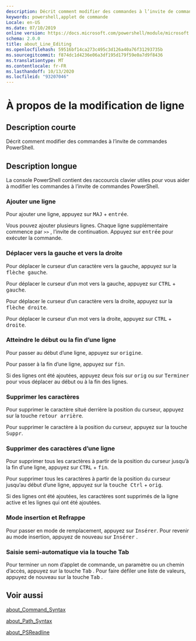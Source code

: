 ```yaml
---
description: Décrit comment modifier des commandes à l’invite de commandes PowerShell.
keywords: powershell,applet de commande
Locale: en-US
ms.date: 07/10/2019
online version: https://docs.microsoft.com/powershell/module/microsoft.powershell.core/about/about_line_editing?view=powershell-6&WT.mc_id=ps-gethelp
schema: 2.0.0
title: about_Line_Editing
ms.openlocfilehash: 59516bf14ca273c495c3d126a40a76f31293735b
ms.sourcegitcommit: f874dc1d4236e06a3df195d179f59e0a7d9f8436
ms.translationtype: MT
ms.contentlocale: fr-FR
ms.lasthandoff: 10/13/2020
ms.locfileid: "93207046"
---
```

# <a name="about-line-editing"></a>À propos de la modification de ligne

## <a name="short-description"></a>Description courte

Décrit comment modifier des commandes à l’invite de commandes PowerShell.

## <a name="long-description"></a>Description longue

La console PowerShell contient des raccourcis clavier utiles pour vous aider à modifier les commandes à l’invite de commandes PowerShell.

### <a name="add-a-line"></a>Ajouter une ligne

Pour ajouter une ligne, appuyez sur <kbd>MAJ</kbd> + <kbd>entrée</kbd>.

Vous pouvez ajouter plusieurs lignes. Chaque ligne supplémentaire commence par `>>` , l’invite de continuation. Appuyez sur <kbd>entrée</kbd> pour exécuter la commande.

### <a name="move-left-and-right"></a>Déplacer vers la gauche et vers la droite

Pour déplacer le curseur d’un caractère vers la gauche, appuyez sur la <kbd>flèche gauche</kbd>.

Pour déplacer le curseur d’un mot vers la gauche, appuyez sur <kbd>CTRL</kbd> + <kbd>gauche</kbd>.

Pour déplacer le curseur d’un caractère vers la droite, appuyez sur la <kbd>flèche droite</kbd>.

Pour déplacer le curseur d’un mot vers la droite, appuyez sur <kbd>CTRL</kbd> + <kbd>droite</kbd>.

### <a name="move-to-a-lines-beginning-or-end"></a>Atteindre le début ou la fin d’une ligne

Pour passer au début d’une ligne, appuyez sur <kbd>origine</kbd>.

Pour passer à la fin d’une ligne, appuyez sur <kbd>fin</kbd>.

Si des lignes ont été ajoutées, appuyez deux fois sur <kbd>orig</kbd> ou sur <kbd>Terminer</kbd> pour vous déplacer au début ou à la fin des lignes.

### <a name="delete-characters"></a>Supprimer les caractères

Pour supprimer le caractère situé derrière la position du curseur, appuyez sur la touche <kbd>retour arrière</kbd>.

Pour supprimer le caractère à la position du curseur, appuyez sur la touche <kbd>Suppr</kbd>.

### <a name="delete-characters-from-a-line"></a>Supprimer des caractères d’une ligne

Pour supprimer tous les caractères à partir de la position du curseur jusqu’à la fin d’une ligne, appuyez sur <kbd>CTRL</kbd> + <kbd>fin</kbd>.

Pour supprimer tous les caractères à partir de la position du curseur jusqu’au début d’une ligne, appuyez sur la <kbd>touche Ctrl</kbd> + <kbd>orig</kbd>.

Si des lignes ont été ajoutées, les caractères sont supprimés de la ligne active et les lignes qui ont été ajoutées.

### <a name="insert-and-overstrike-mode"></a>Mode insertion et Refrappe

Pour passer en mode de remplacement, appuyez sur <kbd>Insérer</kbd>. Pour revenir au mode insertion, appuyez de nouveau sur <kbd>Insérer</kbd> .

### <a name="tab-completion"></a>Saisie semi-automatique via la touche Tab

Pour terminer un nom d’applet de commande, un paramètre ou un chemin d’accès, appuyez sur la touche <kbd>Tab</kbd> . Pour faire défiler une liste de valeurs, appuyez de nouveau sur la touche <kbd>Tab</kbd> .

## <a name="see-also"></a>Voir aussi

[about_Command_Syntax](about_Command_Syntax.md)

[about_Path_Syntax](about_Path_Syntax.md)

[about_PSReadline](../../PSReadline/About/about_PSReadline.md)
